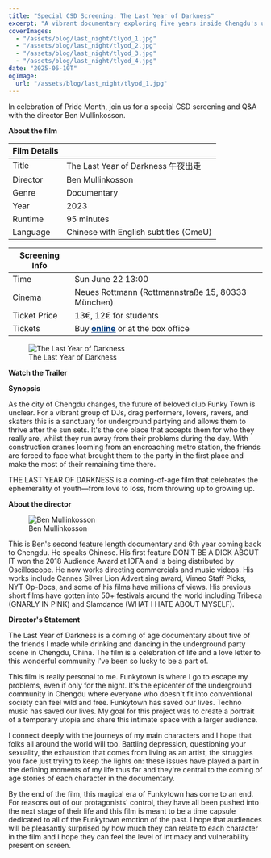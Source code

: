 ```yaml
---
title: "Special CSD Screening: The Last Year of Darkness"
excerpt: "A vibrant documentary exploring five years inside Chengdu's underground club scene. Through the lens of DJs, drag queens, skaters, and artists at the legendary Funky Town, this film captures a generation's pursuit of identity, freedom, and connection-against the backdrop of a rapidly transforming city."
coverImages:
  - "/assets/blog/last_night/tlyod_1.jpg"
  - "/assets/blog/last_night/tlyod_2.jpg"
  - "/assets/blog/last_night/tlyod_3.jpg"
  - "/assets/blog/last_night/tlyod_4.jpg"
date: "2025-06-10T"
ogImage:
  url: "/assets/blog/last_night/tlyod_1.jpg"
---
```

In celebration of Pride Month, join us for a special <span class="pride-month-rainbow">CSD</span> screening and Q&A with the director Ben Mullinkosson.

**About the film**

| Film Details| |
|---|---|
| Title| The Last Year of Darkness 午夜出走|
| Director | Ben Mullinkosson |
| Genre| Documentary |
| Year| 2023 |
| Runtime| 95 minutes |
| Language| Chinese with English subtitles (OmeU) |

| Screening Info | |
|---|---|
| Time | Sun June 22 13:00 |
| Cinema | Neues Rottmann (Rottmannstraße 15, 80333 München) |
| Ticket Price | 13€, 12€ for students |
| Tickets | Buy [<strong style="color: #003d82; text-decoration: underline;">online</strong>](https://neuesrottmann.de/programm/film/the-last-year-of-darkness) or at the box office |

<figure>
  <img src="/assets/blog/last_night/poster.jpg" alt="The Last Year of Darkness" />
  <figcaption>The Last Year of Darkness</figcaption>
</figure>

**Watch the Trailer**

<div class="youtube-embed" data-video-id="NtGIKQHlRvU" data-title="The Last Year of Darkness - Official Trailer"></div>

**Synopsis**

As the city of Chengdu changes, the future of beloved club Funky Town is unclear. For a vibrant
group of DJs, drag performers, lovers, ravers, and skaters this is a sanctuary for underground
partying and allows them to thrive after the sun sets. It's the one place that accepts them for
who they really are, whilst they run away from their problems during the day.
With construction cranes looming from an encroaching metro station, the friends are forced to
face what brought them to the party in the first place and make the most of their remaining time
there.

THE LAST YEAR OF DARKNESS is a coming-of-age film that celebrates the ephemerality of
youth—from love to loss, from throwing up to growing up.


**About the director**

<figure>
  <img src="/assets/blog/last_night/BenMullinkosson.JPG" alt="Ben Mullinkosson" />
  <figcaption>Ben Mullinkosson</figcaption>
</figure>

This is Ben's second feature length documentary and 6th year coming back to Chengdu. He
speaks Chinese. His first feature DON'T BE A DICK ABOUT IT won the 2018 Audience Award
at IDFA and is being distributed by Oscilloscope. He now works directing commercials and
music videos. His works include Cannes Silver Lion Advertising award, Vimeo Staff Picks, NYT
Op-Docs, and some of his films have millions of views. His previous short films have gotten into
50+ festivals around the world including Tribeca (GNARLY IN PINK) and Slamdance (WHAT I
HATE ABOUT MYSELF).

**Director's Statement**

The Last Year of Darkness is a coming of age documentary about five of the friends I made
while drinking and dancing in the underground party scene in Chengdu, China. The film is a
celebration of life and a love letter to this wonderful community I've been so lucky to be a part
of.

This film is really personal to me. Funkytown is where I go to escape my problems, even if only
for the night. It's the epicenter of the underground community in Chengdu where everyone who
doesn't fit into conventional society can feel wild and free. Funkytown has saved our lives.
Techno music has saved our lives. My goal for this project was to create a portrait of a
temporary utopia and share this intimate space with a larger audience.

I connect deeply with the journeys of my main characters and I hope that folks all around the
world will too. Battling depression, questioning your sexuality, the exhaustion that comes from
living as an artist, the struggles you face just trying to keep the lights on: these issues have
played a part in the defining moments of my life thus far and they're central to the coming of age
stories of each character in the documentary.

By the end of the film, this magical era of Funkytown has come to an end. For reasons out of
our protagonists' control, they have all been pushed into the next stage of their life and this film
is meant to be a time capsule dedicated to all of the Funkytown emotion of the past. I hope that
audiences will be pleasantly surprised by how much they can relate to each character in the film
and I hope they can feel the level of intimacy and vulnerability present on screen.
         

